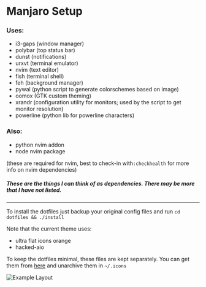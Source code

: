 # Manjaro Setup

### Uses:
- i3-gaps (window manager)
- polybar (top status bar)
- dunst (notifications)
- urxvt (terminal emulator)
- nvim (text editor)
- fish (terminal shell)
- feh (background manager)
- pywal (python script to generate colorschemes based on image)
- oomox (GTK custom theming)
- xrandr (configuration utility for monitors; used by the script to get monitor resolution)
- powerline (python lib for powerline characters)

### Also:
- python nvim addon
- node nvim package

(these are required for nvim, best to check-in with`:checkhealth` for more info on nvim dependencies)

##### These are the things I can think of as dependencies. There may be more that I have not listed.

---

To install the dotfiles just backup your original config files and run `cd dotfiles && ./install`

Note that the current theme uses:
- ultra flat icons orange
- hacked-aio

To keep the dotfiles minimal, these files are kept separately.
You can get them from [here](https://drive.google.com/open?id=16kIgC7qdQILu6Lw5n0Buyg2p8CGUQ9CX) and unarchive them in `~/.icons`


![Example Layout](https://i.imgur.com/jt39ePw.png)
